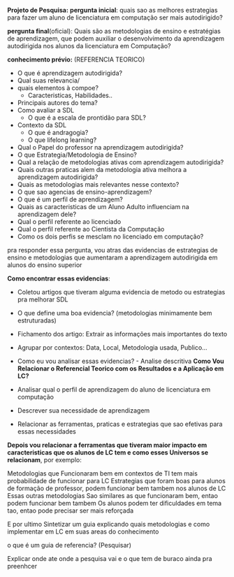 **Projeto de Pesquisa:**
**pergunta inicial**: quais sao as melhores estrategias para fazer um aluno de licenciatura em computação ser mais autodirigido?

**pergunta final**(oficial): Quais são as metodologias de ensino e estratégias de aprendizagem, que podem auxiliar o desenvolvimento da aprendizagem autodirigida nos alunos da licenciatura em Computação?

**conhecimento prévio:** (REFERENCIA TEORICO)

- O que é aprendizagem autodirigida?
- Qual suas relevancia/
- quais elementos à compoe?
  - Caracteristicas, Habilidades..
- Principais autores do tema?
- Como avaliar a SDL
  - O que é a escala de prontidão para SDL?
- Contexto da SDL
  - O que é andragogia?
  - O que lifelong learning?
- Qual o Papel do professor na aprendizagem autodirigida?
- O que Estrategia/Metodologia de Ensino?
- Qual a relação de metodologias ativas com aprendizagem autodirigida?
- Quais outras praticas alem da metodologia ativa melhora a aprendizagem autodirigida?
- Quais as metodologias mais relevantes nesse contexto?
- O que sao agencias de ensino-aprendizagem?
- O que é um perfil de aprendizagem?
- Quais as caracteristicas de um Aluno Adulto influenciam na aprendizagem dele?
- Qual o perfil referente ao licenciado
- Qual o perfil referente ao Cientista da Computação
- Como os dois perfis se mesclam no licenciado em computação?

pra responder essa pergunta, vou atras das evidencias de estrategias de ensino e metodologias que aumentaram a aprendizagem autodirigida em alunos do ensino superior

**Como encontrar essas evidencias**:

- Coletou artigos que tiveram alguma evidencia de metodo ou estrategias pra melhorar SDL
- O que define uma boa evidencia? (metodologias minimamente bem estruturadas)
- Fichamento dos artigo: Extrair as informações mais importantes do texto
- Agrupar por contextos: Data, Local, Metodologia usada, Publico...
- Como eu vou analisar essas evidencias? - Analise descritiva
  **Como Vou Relacionar o Referencial Teorico com os Resultados e a Aplicação em LC?**

- Analisar qual o perfil de aprendizagem do aluno de licenciatura em computação
- Descrever sua necessidade de aprendizagem
- Relacionar as ferramentas, praticas e estrategias que sao efetivas para essas necessidades

**Depois vou relacionar a ferramentas que tiveram maior impacto em caracteristicas que os alunos de LC tem e como esses Universos se relacionam**, por exemplo:

Metodologias que Funcionaram bem em contextos de TI tem mais probabilidade de funcionar para LC
Estrategias que foram boas para alunos de formação de professor, podem funcionar bem tambem nos alunos de LC
Essas outras metodologias Sao similares as que funcionaram bem, entao podem funcionar bem tambem
Os alunos podem ter dificuldades em tema tao, entao pode precisar ser mais reforçada

E por ultimo Sintetizar um guia explicando quais metodologias e como implementar em LC em suas areas do conhecimento

o que é um guia de referencia? (Pesquisar)

Explicar onde ate onde a pesquisa vai e o que tem de buraco ainda pra preenhcer
